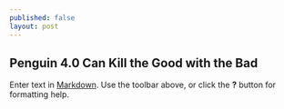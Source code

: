 ```yaml
---
published: false
layout: post
---
```

## Penguin 4.0 Can Kill the Good with the Bad


Enter text in [Markdown](http://daringfireball.net/projects/markdown/). Use the toolbar above, or click the **?** button for formatting help.
